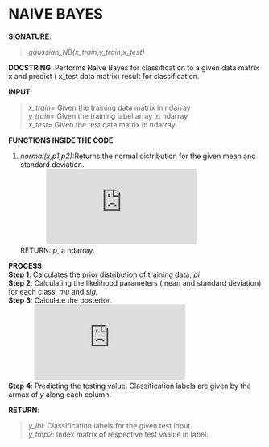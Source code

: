 # NAIVE BAYES

**SIGNATURE**: 
>*gaussian_NB(x_train,y_train,x_test)*

**DOCSTRING**:
Performs Naive Bayes for classification to a given data matrix x and predict ( x_test data matrix) result for classification.

**INPUT**:  
>*x_train*= Given the training data matrix in ndarray  
*y_train*= Given the training label array in ndarray  
*x_test*= Given the test data matrix in ndarray  

**FUNCTIONS INSIDE THE CODE**:  
1) *normal(x,p1,p2)*:Returns the normal distribution for the given mean and standard deviation.  
&nbsp;&nbsp;&nbsp;&nbsp;&nbsp;&nbsp;&nbsp;&nbsp;&nbsp;&nbsp;&nbsp;&nbsp;&nbsp;![](http://latex.codecogs.com/gif.latex?p%3D%5Cfrac%7B1%7D%7B%5Csqrt%7B2%5Cpi%7D%5Csigma%7Dexp%5Cleft%20%28%20%5Cfrac%7B-%28x-%5Cmu%29%5E%7B2%7D%7D%7B2%5Csigma%5E%7B2%7D%7D%20%5Cright%20%29)  
RETURN: *p*, a ndarray.  

**PROCESS**:  
**Step 1**: Calculates the prior distribution of training data, *pi*  
**Step 2**: Calculating the likelihood parameters (mean and standard deviation)  for each class, *mu* and *sig*.  
**Step 3**: Calculate the posterior.  
&nbsp;&nbsp;&nbsp;&nbsp;&nbsp;&nbsp;&nbsp;&nbsp;&nbsp;&nbsp;&nbsp;&nbsp;&nbsp;![](http://latex.codecogs.com/gif.latex?y%3Dp%5Ccdot%20Nor%28xtest%3B%5Cmu%2C%5Csigma%29)  
**Step 4**: Predicting the testing value. Classification labels are given by the armax of *y* along each column.  

**RETURN**:  
>*y_lbl*: Classification labels for the given test input.  
*y_tmp2*: Index matrix of respective test vaalue in label.  
